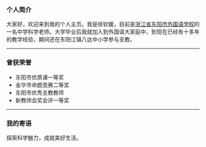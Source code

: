 ### 个人简介

大家好，欢迎来到我的个人主页。我是徐钦媛，目前是[浙江省东阳市外国语学校](https://edu.dyedu.net/space/index.php?r=space/school/portal/index/index&sid=3433000434)的一名中学科学老师。大学毕业后我就加入到外国语大家庭中，到现在已经有十多年的教学经验，期间还在东阳江镇八达中小学参与支教。

***
### 曾获荣誉
* 东阳市优质课一等奖
* 金华市命题竞赛二等奖
* 东阳市优秀支教教师
* 新教师会奖会评一等奖
 
***
### 我的寄语
探索科学魅力，成就美好生活。




